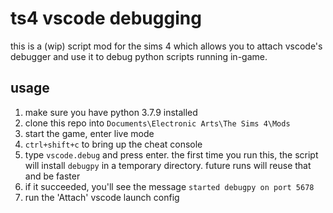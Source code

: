# ts4 vscode debugging

this is a (wip) script mod for the sims 4 which allows you to attach vscode's debugger and use it to debug python scripts running in-game.

## usage

1. make sure you have python 3.7.9 installed
2. clone this repo into `Documents\Electronic Arts\The Sims 4\Mods`
3. start the game, enter live mode
4. `ctrl+shift+c` to bring up the cheat console
5. type `vscode.debug` and press enter. the first time you run this, the script will install `debugpy` in a temporary directory. future runs will reuse that and be faster
6. if it succeeded, you'll see the message `started debugpy on port 5678`
7. run the 'Attach' vscode launch config